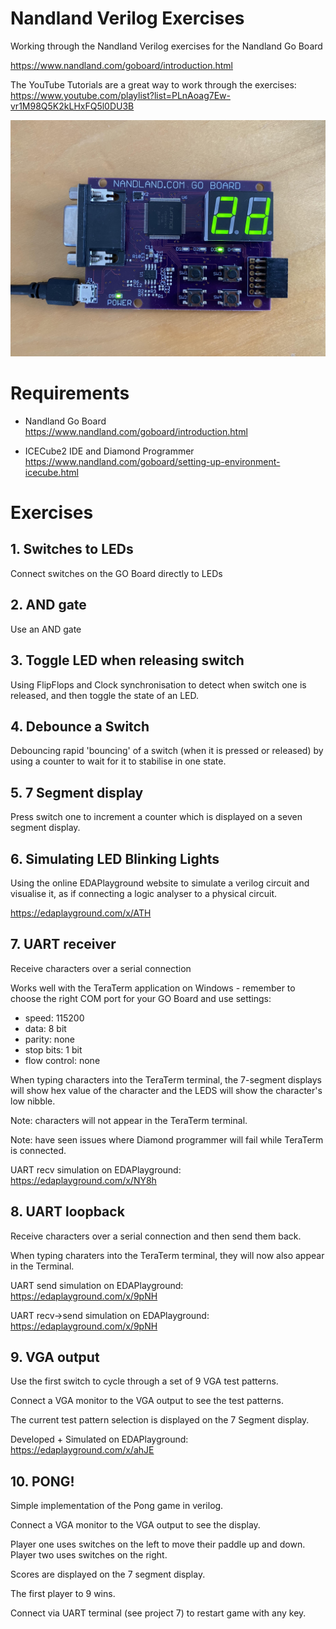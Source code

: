 # Nandland Verilog Exercises

Working through the Nandland Verilog exercises for the Nandland Go Board

https://www.nandland.com/goboard/introduction.html

The YouTube Tutorials are a great way to work through the exercises:
https://www.youtube.com/playlist?list=PLnAoag7Ew-vr1M98Q5K2kLHxFQ5l0DU3B


![The Nandland GO Board](./docs/go-board.jpg)

# Requirements

- Nandland Go Board https://www.nandland.com/goboard/introduction.html

- ICECube2 IDE and Diamond Programmer
  https://www.nandland.com/goboard/setting-up-environment-icecube.html

# Exercises

## 1. Switches to LEDs

Connect switches on the GO Board directly to LEDs

## 2. AND gate

Use an AND gate 

## 3. Toggle LED when releasing switch

Using FlipFlops and Clock synchronisation to detect when switch one is released, and then toggle the state of an LED.

## 4. Debounce a Switch

Debouncing rapid 'bouncing' of a switch (when it is pressed or released) by using a counter to wait for it to stabilise in one state.

## 5. 7 Segment display

Press switch one to increment a counter which is displayed on a seven segment display.

## 6. Simulating LED Blinking Lights

Using the online EDAPlayground website to simulate a verilog circuit and visualise it, as if connecting a logic analyser to a physical circuit.

https://edaplayground.com/x/ATH

## 7. UART receiver

Receive characters over a serial connection

Works well with the TeraTerm application on Windows - remember to choose the right COM port for your GO Board and use settings:
- speed: 115200
- data: 8 bit
- parity: none
- stop bits: 1 bit
- flow control: none

When typing characters into the TeraTerm terminal, the 7-segment displays will show hex value of the character and the LEDS will show the character's low nibble. 

Note: characters will not appear in the TeraTerm terminal.

Note: have seen issues where Diamond programmer will fail while TeraTerm is connected.

UART recv simulation on EDAPlayground: 
https://edaplayground.com/x/NY8h

## 8. UART loopback

Receive characters over a serial connection and then send them back.

When typing charaters into the TeraTerm terminal, they will now also appear in the Terminal.

UART send simulation on EDAPlayground:
https://edaplayground.com/x/9pNH

UART recv->send simulation on EDAPlayground:
https://edaplayground.com/x/9pNH

## 9. VGA output

Use the first switch to cycle through a set of 9 VGA test patterns.

Connect a VGA monitor to the VGA output to see the test patterns.

The current test pattern selection is displayed on the 7 Segment display.

Developed + Simulated on EDAPlayground:
https://edaplayground.com/x/ahJE

## 10. PONG!

Simple implementation of the Pong game in verilog.

Connect a VGA monitor to the VGA output to see the display.

Player one uses switches on the left to move their paddle up and down.  Player two uses switches on the right.

Scores are displayed on the 7 segment display.

The first player to 9 wins.

Connect via UART terminal (see project 7) to restart game with any key.
